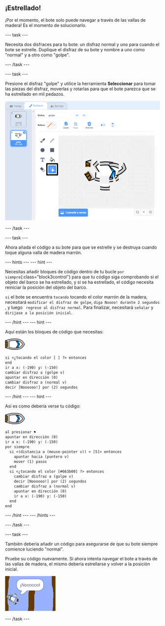 ## ¡Estrellado!

¡Por el momento, el bote solo puede navegar a través de las vallas de madera! Es el momento de solucionarlo.

\--- task \---

Necesita dos disfraces para tu bote: un disfraz normal y uno para cuando el bote se estrelle. Duplique el disfraz de su bote y nombre a uno como "normal" y a otro como "golpe".

\--- /task \---

\--- task \---

Presione el disfraz "golpe" y utilice la herramienta **Seleccionar** para tomar las piezas del disfraz, moverlas y rotarlas para que el bote parezca que se ha estrellado en mil pedazos.

![captura de pantalla](images/boat-hit-costume-annotated.png)

\--- /task \---

\--- task \---

Ahora añada el código a su bote para que se estrelle y se destruya cuando toque alguna valla de madera marrón.

\--- hints \--- \--- hint \---

Necesitas añadir bloques de código dentro de tu bucle `por siempre`{:class="block3control"} para que tu código siga comprobando si el objeto del barco se ha estrellado, y si se ha estrellado, el código necesita reiniciar la posición del objeto del barco.

`si` el bote se encuentra `tocando` tocando el color marrón de la madera, necesitará `modificar el disfraz de golpe`, `diga Noooo! durante 2 segundos `, y luego ` regrese al disfraz normal`. Para finalizar, necesitará `señalar` y `dirijase a la posición inicial`.

\--- /hint \--- \--- hint \---

Aquí están los bloques de código que necesitas:

![objeto-bote](images/boat_resize.png)

```blocks3
si <¿tocando el color [ ] ?> entonces
end
ir a x: (-190) y: (-150)
cambiar disfraz a (golpe v)
apuntar en dirección (0)
cambiar disfraz a (normal v)
decir [Noooooo!] por (2) segundos
```

\--- /hint \--- \--- hint \---

Así es como debería verse tu código:

![objeto-bote](images/boat_resize.png)

```blocks3
al presionar ⚑
apuntar en dirección (0)
ir a x: (-190) y: (-150)
por siempre 
  si <(distancia a (mouse-pointer v)) > [5]> entonces 
    apuntar hacia (puntero v)
    mover (1) pasos
  end
  si <¿tocando el color [#663b00] ?> entonces 
    cambiar disfraz a (golpe v)
    decir [Noooooo!] por (2) segundos
    cambiar disfraz a (normal v)
    apuntar en dirección (0)
    ir a x: (-190) y: (-150)
  end
end
```

\--- /hint \--- \--- /hints \---

\--- /task \---

\--- task \---

También debería añadir un código para asegurarse de que su bote siempre comience luciendo "normal".

Pruebe su código nuevamente. Si ahora intenta navegar el bote a través de las vallas de madera, el mismo debería estrellarse y volver a la posición inicial.

![captura de pantalla](images/boat-crash.png)

\--- /task \---